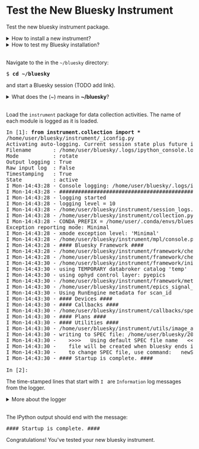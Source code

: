 # Test the New Bluesky Instrument

Test the new bluesky instrument package.

<details>
<summary>How to install a new instrument?</summary>

Visit <a href=https://bcda-aps.github.io/bluesky_training/instrument/_install_new_instrument.html> Bluesky Installation</a>.
</details>

<details>
<summary>How to test my Bluesky installation?</summary>
Visit <a href=https://bcda-aps.github.io/bluesky_training/tutor/_hello_word.html> Hello World</a>.
</details>

<br>

Navigate to the in the `~/bluesky` directory:

<pre>
$ <b>cd ~/bluesky</b>
</pre>

and start a Bluesky session (TODO add link).





<details>
<summary>What does the (~) means in <b>~/bluesky</b>?</summary>
The tilde (~) character represents the current user's home directory. This is a shortcut that can be used to specify file paths without having to type out the entire path to the home directory.
</details>

<br>

Load the `instrument` package for data collection activities.  The name of each module is logged as it is loaded.

<pre>
In [1]: <b>from instrument.collection import *</b>
/home/user/bluesky/instrument/_iconfig.py
Activating auto-logging. Current session state plus future input saved.
Filename       : /home/user/bluesky/.logs/ipython_console.log
Mode           : rotate
Output logging : True
Raw input log  : False
Timestamping   : True
State          : active
I Mon-14:43:28 - Console logging: /home/user/bluesky/.logs/ipython_console.log
I Mon-14:43:28 - ############################################################ startup
I Mon-14:43:28 - logging started
I Mon-14:43:28 - logging level = 10
I Mon-14:43:28 - /home/user/bluesky/instrument/session_logs.py
I Mon-14:43:28 - /home/user/bluesky/instrument/collection.py
I Mon-14:43:28 - CONDA_PREFIX = /home/user/.conda/envs/bluesky_2023_3
Exception reporting mode: Minimal
I Mon-14:43:28 - xmode exception level: 'Minimal'
I Mon-14:43:28 - /home/user/bluesky/instrument/mpl/console.py
I Mon-14:43:28 - #### Bluesky Framework ####
I Mon-14:43:28 - /home/user/bluesky/instrument/framework/check_python.py
I Mon-14:43:28 - /home/user/bluesky/instrument/framework/check_bluesky.py
I Mon-14:43:30 - /home/user/bluesky/instrument/framework/initialize.py
I Mon-14:43:30 - using TEMPORARY databroker catalog 'temp'
I Mon-14:43:30 - using ophyd control layer: pyepics
I Mon-14:43:30 - /home/user/bluesky/instrument/framework/metadata.py
I Mon-14:43:30 - /home/user/bluesky/instrument/epics_signal_config.py
I Mon-14:43:30 - Using RunEngine metadata for scan_id
I Mon-14:43:30 - #### Devices ####
I Mon-14:43:30 - #### Callbacks ####
I Mon-14:43:30 - /home/user/bluesky/instrument/callbacks/spec_data_file_writer.py
I Mon-14:43:30 - #### Plans ####
I Mon-14:43:30 - #### Utilities ####
I Mon-14:43:30 - /home/user/bluesky/instrument/utils/image_analysis.py
I Mon-14:43:30 - writing to SPEC file: /home/user/bluesky/20230313-144330.dat
I Mon-14:43:30 -    >>>>   Using default SPEC file name   <<<<
I Mon-14:43:30 -    file will be created when bluesky ends its next scan
I Mon-14:43:30 -    to change SPEC file, use command:   newSpecFile('title')
I Mon-14:43:30 - #### Startup is complete. ####

In [2]:
</pre>

The time-stamped lines that start with `I ` are `Information` log messages from the logger.
<details>
<summary>More about the logger</summary>
The logger levels are:

starting | meaning
--- | ---
`E ` | error
`W ` | warning
`I ` | information (default)
`D ` | debugging (lots of detail!)

The logger output to the terminal is intentionally terse.  Greater detail may be available in log files in the `.logs/` subdirectory.

</details>

<br>

The IPython output should end with  the message: 

<pre>#### Startup is complete. ####
</pre>



Congratulations!  You've tested your new bluesky instrument.
